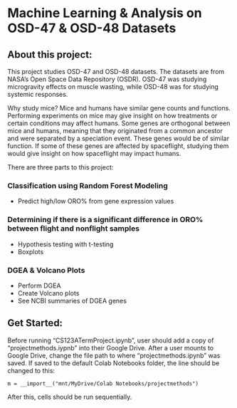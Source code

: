 # Machine Learning & Analysis on OSD-47 & OSD-48 Datasets 

## About this project: 
This project studies OSD-47 and OSD-48 datasets. The datasets are from NASA’s Open Space Data Repository (OSDR). OSD-47 was studying microgravity effects on muscle wasting, while OSD-48 was for studying systemic responses. 

Why study mice? Mice and humans have similar gene counts and functions. Performing experiments on mice may give insight on how treatments or certain conditions may affect humans. Some genes are orthogonal between mice and humans, meaning that they originated from a common ancestor and were separated by a speciation event. These genes would be of similar function. If some of these genes are affected by spaceflight, studying them would give insight on how spaceflight may impact humans. 

There are three parts to this project:
### Classification using Random Forest Modeling
* Predict high/low ORO% from gene expression values

### Determining if there is a significant difference in ORO%  between flight and nonflight samples
* Hypothesis testing with t-testing
* Boxplots

### DGEA & Volcano Plots
* Perform DGEA
* Create Volcano plots 
* See NCBI summaries of DGEA genes

## Get Started:
Before running “CS123ATermProject.ipynb”, user should add a copy of “projectmethods.iypnb” into their Google Drive. 
After a user mounts to Google Drive, change the file path to where “projectmethods.ipynb” was saved.  If saved to the default Colab Notebooks folder, the line should be changed to this: 
```
m = __import__("mnt/MyDrive/Colab Notebooks/projectmethods")
```
After this, cells should be run sequentially. 
